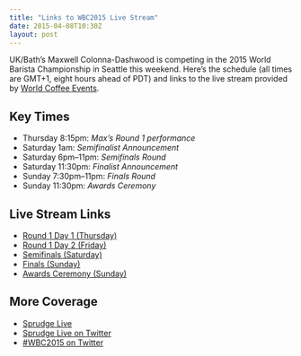 ```yaml
---
title: "Links to WBC2015 Live Stream"
date: 2015-04-08T10:30Z
layout: post
---
```


UK/Bath’s Maxwell Colonna-Dashwood is competing in the 2015 World Barista Championship in Seattle this weekend. Here’s the schedule (all times are GMT+1, eight hours ahead of PDT) and links to the live stream provided by [World Coffee Events](http://livestream.com/worldcoffee).

## Key Times
- Thursday 8:15pm: *Max’s Round 1 performance*
- Saturday 1am: *Semifinalist Announcement*
- Saturday 6pm–11pm: *Semifinals Round*
- Saturday 11:30pm: *Finalist Announcement*
- Sunday 7:30pm–11pm: *Finals Round*
- Sunday 11:30pm: *Awards Ceremony*

## Live Stream Links

- [Round 1 Day 1 (Thursday)](http://livestream.com/worldcoffee/events/3952840)
- [Round 1 Day 2 (Friday)](http://livestream.com/worldcoffee/events/3952873)
- [Semifinals (Saturday)](http://livestream.com/worldcoffee/events/3952875)
- [Finals (Sunday)](http://livestream.com/worldcoffee/events/3952880)
- [Awards Ceremony (Sunday)](http://livestream.com/worldcoffee/events/3952885)

## More Coverage

- [Sprudge Live](http://sprudgelive.com)
- [Sprudge Live on Twitter](https://twitter.com/SprudgeLive)
- [#WBC2015 on Twitter](https://twitter.com/search?q=WBC2015)
